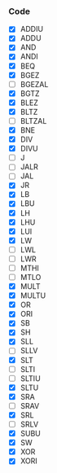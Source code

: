### Code

- [x] ADDIU
- [x] ADDU
- [x] AND
- [x] ANDI
- [x] BEQ
- [x] BGEZ
- [ ] BGEZAL
- [x] BGTZ
- [x] BLEZ
- [x] BLTZ
- [ ] BLTZAL
- [x] BNE
- [x] DIV
- [x] DIVU
- [ ] J
- [ ] JALR
- [ ] JAL
- [x] JR
- [x] LB
- [x] LBU
- [x] LH
- [x] LHU
- [x] LUI
- [x] LW
- [ ] LWL
- [ ] LWR
- [ ] MTHI
- [ ] MTLO
- [x] MULT
- [x] MULTU
- [x] OR
- [x] ORI
- [x] SB
- [x] SH
- [x] SLL
- [ ] SLLV
- [x] SLT
- [ ] SLTI
- [ ] SLTIU
- [x] SLTU
- [x] SRA
- [ ] SRAV
- [x] SRL
- [ ] SRLV
- [x] SUBU
- [x] SW
- [x] XOR
- [x] XORI
